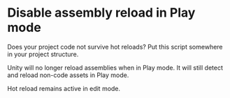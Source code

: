 # Disable assembly reload in Play mode

Does your project code not survive hot reloads? Put this script somewhere in your project structure.

Unity will no longer reload assemblies when in Play mode. It will still detect and reload non-code assets in Play mode.

Hot reload remains active in edit mode.
